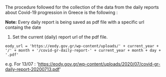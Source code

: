 The procedure followed for the collection of the data from the daily reports about Covid-19 progression in Greece is the following :  

**Note:**  Every daily report is being saved as pdf file with a specific url containg the date

1. Set the current (daily) report url of the pdf file.

```
eody_url = 'https://eody.gov.gr/wp-content/uploads/' + current_year + '/' + month + '/covid-gr-daily-report-' + current_year + month + day + '.pdf'
```
e.g. For 13/07 : 'https://eody.gov.gr/wp-content/uploads/2020/07/covid-gr-daily-report-20200713.pdf'
